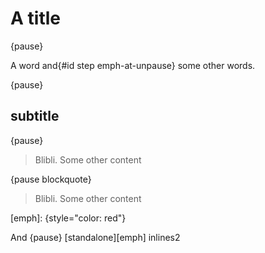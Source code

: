 # A title

{pause}

A word and{#id step emph-at-unpause} some other words.

{pause}

## subtitle

{pause}
> Blibli.
> Some other content

{pause blockquote}
> Blibli.
> Some other content


[emph]: {style="color: red"}

And {pause} [standalone][emph] inlines2
